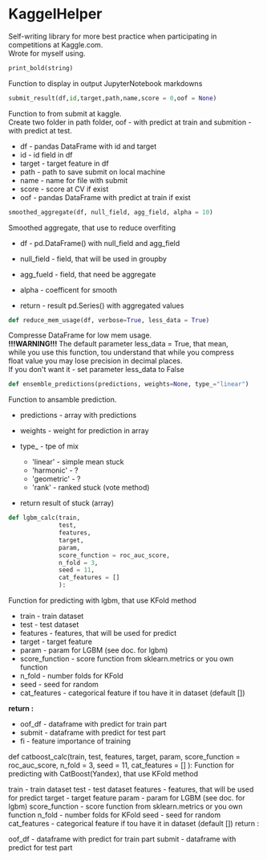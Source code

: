 # KaggelHelper  
  
Self-writing library for more best practice when participating in competitions at Kaggle.com.  
Wrote for myself using.  
  
```python 
print_bold(string)
``` 
Function to display in output JupyterNotebook markdowns  
  
``` python 
submit_result(df,id,target,path,name,score = 0,oof = None)
```
Function to from submit at kaggle.  
Create two folder in path folder, oof - with predict at train and submition - with predict at test.  
  
- df - pandas DataFrame with id and target  
- id - id field in df  
- target - target feature in df  
- path - path to save submit on local machine  
- name - name for file with submit  
- score - score at CV if exist  
- oof - pandas DataFrame with predict at train if exist  
    
    
```python 
smoothed_aggregate(df, null_field, agg_field, alpha = 10)
```
Smoothed aggregate, that use to reduce overfiting  
- df - pd.DataFrame() with null_field and agg_field  
- null_field - field, that will be used in groupby  
- agg_fueld - field, that need be aggregate  
- alpha - coefficent for smooth  
  
- return  - result pd.Series() with aggregated values  
      
```python 
def reduce_mem_usage(df, verbose=True, less_data = True)
```
Compresse DataFrame for low mem usage.  
<b>!!!WARNING!!!  </b>
The default parameter less_data = True, that mean,  
while you use this function, tou understand that while you compress  
float value you may lose precision in decimal places.  
If you don't want it - set parameter less_data to False  

```python 
def ensemble_predictions(predictions, weights=None, type_="linear")
```
Function to ansamble prediction.  
  
- predictions - array with predictions  
- weights - weight for prediction in array  
- type_ - tpe of mix  
   - 'linear' - simple mean stuck  
   - 'harmonic' - ?  
   - 'geometric' - ?  
   - 'rank' - ranked stuck (vote method)  
  
- return result of stuck (array)  
  
```python 
def lgbm_calc(train,
              test,
              features,
              target,
              param,
              score_function = roc_auc_score,
              n_fold = 3, 
              seed = 11, 
              cat_features = []
              ):
```
Function for predicting with lgbm, that use KFold method  
  
- train - train dataset  
- test - test dataset  
- features - features, that will be used for predict  
- target - target feature  
- param - param for LGBM (see doc. for lgbm)  
- score_function  - score function from sklearn.metrics or you own function  
- n_fold - number folds for KFold  
- seed - seed for random  
- cat_features - categorical feature if tou have it in dataset (default [])  
  
<b>return :</b>  
  
- oof_df - dataframe with predict for train part  
- submit - dataframe with predict for test part  
- fi - feature importance of training  
  
def catboost_calc(train,
              test,
              features,
              target,
              param,
              score_function = roc_auc_score,
              n_fold = 3, 
              seed = 11, 
              cat_features = []
              ):
Function for predicting with CatBoost(Yandex), that use KFold method

train - train dataset
test - test dataset
features - features, that will be used for predict
target - target feature
param - param for LGBM (see doc. for lgbm)
score_function - score function from sklearn.metrics or you own function
n_fold - number folds for KFold
seed - seed for random
cat_features - categorical feature if tou have it in dataset (default [])
return :

oof_df - dataframe with predict for train part
submit - dataframe with predict for test part
